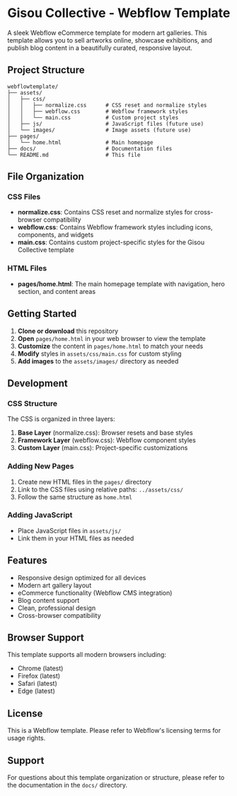 # Gisou Collective - Webflow Template

A sleek Webflow eCommerce template for modern art galleries. This template allows you to sell artworks online, showcase exhibitions, and publish blog content in a beautifully curated, responsive layout.

## Project Structure

```
webflowtemplate/
├── assets/
│   ├── css/
│   │   ├── normalize.css      # CSS reset and normalize styles
│   │   ├── webflow.css        # Webflow framework styles
│   │   └── main.css           # Custom project styles
│   ├── js/                    # JavaScript files (future use)
│   └── images/                # Image assets (future use)
├── pages/
│   └── home.html              # Main homepage
├── docs/                      # Documentation files
└── README.md                  # This file
```

## File Organization

### CSS Files
- **normalize.css**: Contains CSS reset and normalize styles for cross-browser compatibility
- **webflow.css**: Contains Webflow framework styles including icons, components, and widgets
- **main.css**: Contains custom project-specific styles for the Gisou Collective template

### HTML Files
- **pages/home.html**: The main homepage template with navigation, hero section, and content areas

## Getting Started

1. **Clone or download** this repository
2. **Open** `pages/home.html` in your web browser to view the template
3. **Customize** the content in `pages/home.html` to match your needs
4. **Modify** styles in `assets/css/main.css` for custom styling
5. **Add images** to the `assets/images/` directory as needed

## Development

### CSS Structure
The CSS is organized in three layers:
1. **Base Layer** (normalize.css): Browser resets and base styles
2. **Framework Layer** (webflow.css): Webflow component styles
3. **Custom Layer** (main.css): Project-specific customizations

### Adding New Pages
1. Create new HTML files in the `pages/` directory
2. Link to the CSS files using relative paths: `../assets/css/`
3. Follow the same structure as `home.html`

### Adding JavaScript
- Place JavaScript files in `assets/js/`
- Link them in your HTML files as needed

## Features

- Responsive design optimized for all devices
- Modern art gallery layout
- eCommerce functionality (Webflow CMS integration)
- Blog content support
- Clean, professional design
- Cross-browser compatibility

## Browser Support

This template supports all modern browsers including:
- Chrome (latest)
- Firefox (latest)
- Safari (latest)
- Edge (latest)

## License

This is a Webflow template. Please refer to Webflow's licensing terms for usage rights.

## Support

For questions about this template organization or structure, please refer to the documentation in the `docs/` directory.
